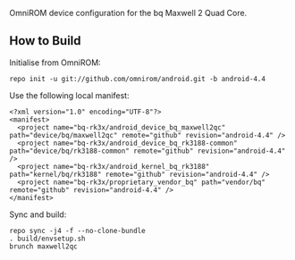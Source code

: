 OmniROM device configuration for the bq Maxwell 2 Quad Core.

How to Build
---------------

Initialise from OmniROM:

    repo init -u git://github.com/omnirom/android.git -b android-4.4

Use the following local manifest:

    <?xml version="1.0" encoding="UTF-8"?>
    <manifest>
      <project name="bq-rk3x/android_device_bq_maxwell2qc" path="device/bq/maxwell2qc" remote="github" revision="android-4.4" />
      <project name="bq-rk3x/android_device_bq_rk3188-common" path="device/bq/rk3188-common" remote="github" revision="android-4.4" />
      <project name="bq-rk3x/android_kernel_bq_rk3188" path="kernel/bq/rk3188" remote="github" revision="android-4.4" />
      <project name="bq-rk3x/proprietary_vendor_bq" path="vendor/bq" remote="github" revision="android-4.4" />
    </manifest>

Sync and build:

    repo sync -j4 -f --no-clone-bundle
    . build/envsetup.sh
    brunch maxwell2qc
